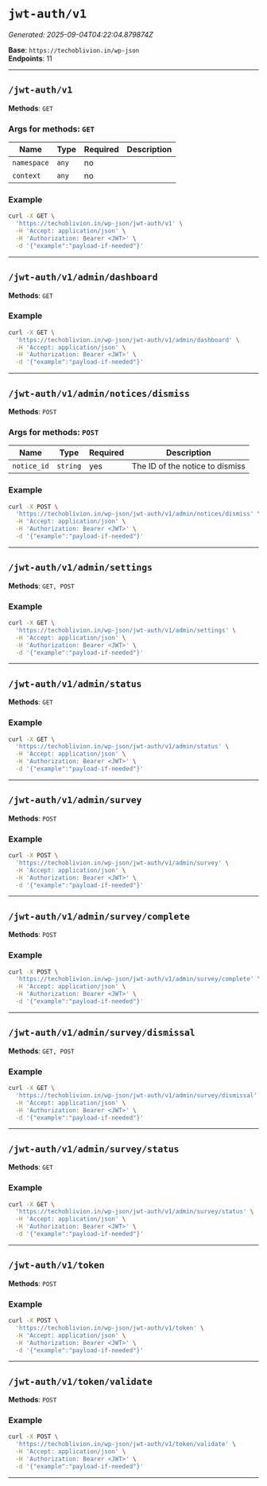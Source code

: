 # `jwt-auth/v1`

_Generated: 2025-09-04T04:22:04.879874Z_

**Base**: `https://techoblivion.in/wp-json`  
**Endpoints**: 11

---

## `/jwt-auth/v1`

**Methods**: `GET`

### Args for methods: `GET`
| Name | Type | Required | Description |
|------|------|----------|-------------|
| `namespace` | `any` | no |  |
| `context` | `any` | no |  |

### Example
```bash
curl -X GET \
  'https://techoblivion.in/wp-json/jwt-auth/v1' \
  -H 'Accept: application/json' \
  -H 'Authorization: Bearer <JWT>' \
  -d '{"example":"payload-if-needed"}'
```

---

## `/jwt-auth/v1/admin/dashboard`

**Methods**: `GET`

### Example
```bash
curl -X GET \
  'https://techoblivion.in/wp-json/jwt-auth/v1/admin/dashboard' \
  -H 'Accept: application/json' \
  -H 'Authorization: Bearer <JWT>' \
  -d '{"example":"payload-if-needed"}'
```

---

## `/jwt-auth/v1/admin/notices/dismiss`

**Methods**: `POST`

### Args for methods: `POST`
| Name | Type | Required | Description |
|------|------|----------|-------------|
| `notice_id` | `string` | yes | The ID of the notice to dismiss |

### Example
```bash
curl -X POST \
  'https://techoblivion.in/wp-json/jwt-auth/v1/admin/notices/dismiss' \
  -H 'Accept: application/json' \
  -H 'Authorization: Bearer <JWT>' \
  -d '{"example":"payload-if-needed"}'
```

---

## `/jwt-auth/v1/admin/settings`

**Methods**: `GET, POST`

### Example
```bash
curl -X GET \
  'https://techoblivion.in/wp-json/jwt-auth/v1/admin/settings' \
  -H 'Accept: application/json' \
  -H 'Authorization: Bearer <JWT>' \
  -d '{"example":"payload-if-needed"}'
```

---

## `/jwt-auth/v1/admin/status`

**Methods**: `GET`

### Example
```bash
curl -X GET \
  'https://techoblivion.in/wp-json/jwt-auth/v1/admin/status' \
  -H 'Accept: application/json' \
  -H 'Authorization: Bearer <JWT>' \
  -d '{"example":"payload-if-needed"}'
```

---

## `/jwt-auth/v1/admin/survey`

**Methods**: `POST`

### Example
```bash
curl -X POST \
  'https://techoblivion.in/wp-json/jwt-auth/v1/admin/survey' \
  -H 'Accept: application/json' \
  -H 'Authorization: Bearer <JWT>' \
  -d '{"example":"payload-if-needed"}'
```

---

## `/jwt-auth/v1/admin/survey/complete`

**Methods**: `POST`

### Example
```bash
curl -X POST \
  'https://techoblivion.in/wp-json/jwt-auth/v1/admin/survey/complete' \
  -H 'Accept: application/json' \
  -H 'Authorization: Bearer <JWT>' \
  -d '{"example":"payload-if-needed"}'
```

---

## `/jwt-auth/v1/admin/survey/dismissal`

**Methods**: `GET, POST`

### Example
```bash
curl -X GET \
  'https://techoblivion.in/wp-json/jwt-auth/v1/admin/survey/dismissal' \
  -H 'Accept: application/json' \
  -H 'Authorization: Bearer <JWT>' \
  -d '{"example":"payload-if-needed"}'
```

---

## `/jwt-auth/v1/admin/survey/status`

**Methods**: `GET`

### Example
```bash
curl -X GET \
  'https://techoblivion.in/wp-json/jwt-auth/v1/admin/survey/status' \
  -H 'Accept: application/json' \
  -H 'Authorization: Bearer <JWT>' \
  -d '{"example":"payload-if-needed"}'
```

---

## `/jwt-auth/v1/token`

**Methods**: `POST`

### Example
```bash
curl -X POST \
  'https://techoblivion.in/wp-json/jwt-auth/v1/token' \
  -H 'Accept: application/json' \
  -H 'Authorization: Bearer <JWT>' \
  -d '{"example":"payload-if-needed"}'
```

---

## `/jwt-auth/v1/token/validate`

**Methods**: `POST`

### Example
```bash
curl -X POST \
  'https://techoblivion.in/wp-json/jwt-auth/v1/token/validate' \
  -H 'Accept: application/json' \
  -H 'Authorization: Bearer <JWT>' \
  -d '{"example":"payload-if-needed"}'
```

---
